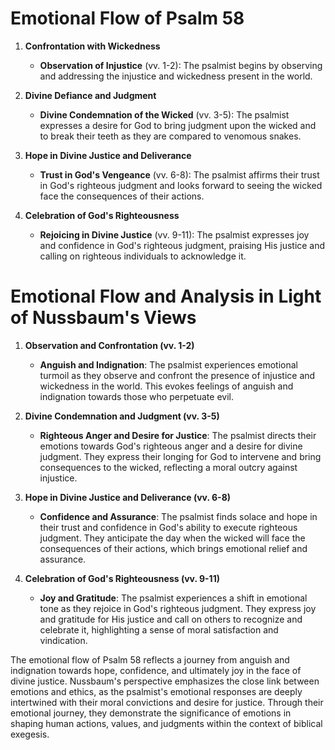 # Emotional Flow of Psalm 58

1. **Confrontation with Wickedness**
    - **Observation of Injustice** (vv. 1-2): The psalmist begins by observing and addressing the injustice and wickedness present in the world.

2. **Divine Defiance and Judgment**
    - **Divine Condemnation of the Wicked** (vv. 3-5): The psalmist expresses a desire for God to bring judgment upon the wicked and to break their teeth as they are compared to venomous snakes.

3. **Hope in Divine Justice and Deliverance**
    - **Trust in God's Vengeance** (vv. 6-8): The psalmist affirms their trust in God's righteous judgment and looks forward to seeing the wicked face the consequences of their actions.

4. **Celebration of God's Righteousness**
    - **Rejoicing in Divine Justice** (vv. 9-11): The psalmist expresses joy and confidence in God's righteous judgment, praising His justice and calling on righteous individuals to acknowledge it.

# Emotional Flow and Analysis in Light of Nussbaum's Views

1. **Observation and Confrontation (vv. 1-2)**
    - **Anguish and Indignation**: The psalmist experiences emotional turmoil as they observe and confront the presence of injustice and wickedness in the world. This evokes feelings of anguish and indignation towards those who perpetuate evil.

2. **Divine Condemnation and Judgment (vv. 3-5)**
    - **Righteous Anger and Desire for Justice**: The psalmist directs their emotions towards God's righteous anger and a desire for divine judgment. They express their longing for God to intervene and bring consequences to the wicked, reflecting a moral outcry against injustice.

3. **Hope in Divine Justice and Deliverance (vv. 6-8)**
    - **Confidence and Assurance**: The psalmist finds solace and hope in their trust and confidence in God's ability to execute righteous judgment. They anticipate the day when the wicked will face the consequences of their actions, which brings emotional relief and assurance.

4. **Celebration of God's Righteousness (vv. 9-11)**
    - **Joy and Gratitude**: The psalmist experiences a shift in emotional tone as they rejoice in God's righteous judgment. They express joy and gratitude for His justice and call on others to recognize and celebrate it, highlighting a sense of moral satisfaction and vindication.

The emotional flow of Psalm 58 reflects a journey from anguish and indignation towards hope, confidence, and ultimately joy in the face of divine justice. Nussbaum's perspective emphasizes the close link between emotions and ethics, as the psalmist's emotional responses are deeply intertwined with their moral convictions and desire for justice. Through their emotional journey, they demonstrate the significance of emotions in shaping human actions, values, and judgments within the context of biblical exegesis.